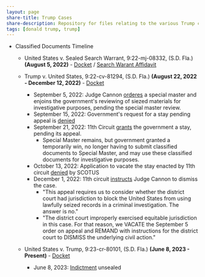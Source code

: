```yaml
---
layout: page
share-title: Trump Cases
share-description: Repository for files relating to the various Trump cases
tags: [donald trump, trump]
---
```


- Classified Documents Timeline
    - United States v. Sealed Search Warrant, 9:22-mj-08332, (S.D. Fla.) **(August 5, 2022)** - [Docket](https://www.courtlistener.com/docket/64872441/united-states-v-sealed-search-warrant/?page=2) / [Search Warant Affidavit](https://web.archive.org/web/20230524013537/https://www.politico.com/f/?id=00000182-daec-dfd1-adef-dafe79d30000)

    - Trump v. United States, 9:22-cv-81294, (S.D. Fla.) **(August 22, 2022 - December 12, 2022)** - [Docket](https://www.courtlistener.com/docket/64911367/trump-v-united-states/)
        - September 5, 2022: Judge Cannon [orderes](https://web.archive.org/web/20221126215312/https://storage.courtlistener.com/recap/gov.uscourts.flsd.618763/gov.uscourts.flsd.618763.64.0_7.pdf) a special master and enjoins the government's reviewing of siezed materials for investigative purposes, pending the special master review.
        - September 15, 2022: Government's request for a stay pending appeal is [denied](https://web.archive.org/web/20230206035950/https://storage.courtlistener.com/recap/gov.uscourts.flsd.618763/gov.uscourts.flsd.618763.89.0_2.pdf)
        - September 21, 2022: 11th Circuit [grants](https://web.archive.org/web/20230612233636/https://storage.courtlistener.com/recap/gov.uscourts.ca11.79817/gov.uscourts.ca11.79817.25.0.pdf) the government a stay, pending its appeal.
            - Special Master remains, but government granted a temporarily win, no longer having to submit classified documents to Special Master, and may use these classified documents for investigative purposes.
        - October 13, 2022: Application to vacate the stay enacted by 11th circuit [denied](https://web.archive.org/web/20230329073039/https://www.supremecourt.gov/Search.aspx?FileName=/docket/docketfiles/html/public/22a283.html) by SCOTUS
        - December 1, 2022: 11th circuit [instructs](https://web.archive.org/web/20230513094817/https://media.ca11.uscourts.gov/opinions/pub/files/202213005.pdf) Judge Cannon to dismiss the case.
            - "This appeal requires us to consider whether the district court had jurisdiction to block the United States from using lawfully seized records in a criminal investigation. The answer is no."
            - "The district court improperly exercised equitable jurisdiction in this case. For that reason, we VACATE the September 5 order on appeal and REMAND with instructions for the district court to DISMISS the underlying civil action."
    - United States v. Trump, 9:23-cr-80101, (S.D. Fla.) **(June 8, 2023 - Present)** - [Docket](https://www.courtlistener.com/docket/67490070/united-states-v-trump/#entry-23)
        - June 8, 2023: [Indictment](https://web.archive.org/web/20230616193158/https://storage.courtlistener.com/recap/gov.uscourts.flsd.648653/gov.uscourts.flsd.648653.3.0_8.pdf) unsealed